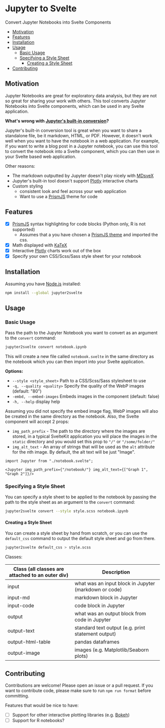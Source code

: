 # Jupyter to Svelte

Convert Jupyter Notebooks into Svelte Components

- [Motivation](#motivation)
- [Features](#features)
- [Installation](#installation)
- [Usage](#usage)
  - [Basic Usage](#basic-usage)
  - [Specifying a Style Sheet](#specifying-a-style-sheet)
    - [Creating a Style Sheet](#creating-a-style-sheet)
- [Contributing](#contributing)

## Motivation

Jupyter Notebooks are great for exploratory data analysis, but they are not so great for sharing your work with others. This tool converts Jupyter Notebooks into Svelte components, which can be used in any Svelte application.

**What's wrong with [Jupyter's built-in conversion](https://github.com/jupyter/nbconvert)?**

Jupyter's built-in conversion tool is great when you want to share a standalone file, be it markdown, HTML, or PDF. However, it doesn't work well when you want to have the notebook in a web application. For example, if you want to write a blog post in a Jupyter notebook, you can use this tool to convert the notebook into a Svelte component, which you can then use in your Svelte based web application.

Other reasons:

- The markdown outputted by Jupyter doesn't play nicely with [MDsveX](https://mdsvex.com/)
- Jupyter's built-in tool doesn't support [Plotly](https://plotly.com/python/) interactive charts
- Custom styling
  - consistent look and feel across your web application
  - Want to use a [PrismJS](https://prismjs.com/) theme for code

## Features

- [x] [PrismJS](https://prismjs.com/) syntax highlighting for code blocks (Python only, R is not supported)
  - Assumes that a you have chosen a [PrismJS theme](https://github.com/PrismJS/prism-themes) and imported the css.
- [x] Math displayed with [KaTeX](https://katex.org/docs/supported.html)
- [x] Interactive [Plotly](https://plotly.com/python/) charts work out of the box
- [x] Specify your own CSS/Scss/Sass style sheet for your notebook

## Installation

Assuming you have [Node.js](https://nodejs.org/en/) installed:

```bash
npm install --global jupyter2svelte
```

## Usage

### Basic Usage

Pass the path to the Jupyter Notebook you want to convert as an argument to the `convert` command:

```bash
jupyter2svelte convert notebook.ipynb
```

This will create a new file called `notebook.svelte` in the same directory as the notebook which you can then import into your Svelte application.

**Options:**

- `--style <style_sheet>` Path to a CSS/Scss/Sass stylesheet to use
- `-q, --quality <quality>` Specify the quality of the WebP images (default: "80")
- `-embd, --embed-images` Embeds images in the component (default: false)
- `-h, --help` display help

Assuming you did not specify the embed image flag, WebP images will also be created in the same directory as the notebook. Also, the Svelte component will accept 2 props:

- `img_path_prefix` - The path to the directory where the images are stored, in a typical SvelteKit application you will place the images in the `static` directory and you would set this prop to `"/"` or `"/some/folder/"`
- `img_alt_text` - An array of strings that will be used as the `alt` attribute for the nth image. By default, the alt text will be just "Image".

```svelte
import Jupyter from "./notebook.svelte";

<Jupyter img_path_prefix={"/notebook/"} img_alt_text={["Graph 1", "Graph 2"]}/>
```

### Specifying a Style Sheet

You can specify a style sheet to be applied to the notebook by passing the path to the style sheet as an argument to the `convert` command:

```bash
jupyter2svelte convert --style style.scss notebook.ipynb
```

#### Creating a Style Sheet

You can create a style sheet by hand from scratch, or you can use the `default_css` command to output the default style sheet and go from there.

```bash
jupyter2svelte default_css > style.scss
```

Classes:

| Class (all classes are attached to an outer div) | Description                                           |
| ------------------------------------------------ | ----------------------------------------------------- |
| input                                            | what was an input block in Jupyter (markdown or code) |
| input-md                                         | markdown block in Jupyter                             |
| input-code                                       | code block in Jupyter                                 |
| output                                           | what was an output block from code in Jupyter         |
| output-text                                      | standard text output (e.g. print statement output)    |
| output-html-table                                | pandas dataframes                                     |
| output-image                                     | images (e.g. Matplotlib/Seaborn plots)                |

## Contributing

Contributions are welcome! Please open an issue or a pull request. If you want to contribute code, please make sure to run `npm run format` before committing.

Features that would be nice to have:

- [ ] Support for other interactive plotting libraries (e.g. [Bokeh](https://docs.bokeh.org/en/latest/index.html))
- [ ] Support for R notebooks?
